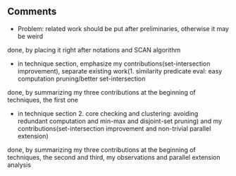 ## Comments

* Problem: related work should be put after preliminaries, otherwise it may be weird

done, by placing it right after notations and SCAN algorithm

* in technique section, emphasize my contributions(set-intersection improvement),
separate existing work(1. similarity predicate eval:
easy computation pruning/better set-intersection

done, by summarizing my three contributions at the beginning of techniques, the first one

* in technique section 2. core checking and clustering: avoiding redundant computation
and min-max and disjoint-set pruning) and
my contributions(set-intersection improvement and non-trivial parallel extension)

done, by summarizing my three contributions at the beginning of techniques, the second and third, my observations and parallel extension analysis
